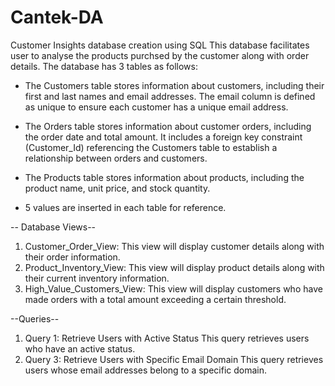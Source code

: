 # Cantek-DA
Customer Insights database creation using SQL
This database facilitates user to analyse the products purchsed by the customer along with order details. The database has 3 tables as follows:

* The Customers table stores information about customers, including their first and last names and email addresses. The email column is defined as unique to ensure each customer has a unique email address.

* The Orders table stores information about customer orders, including the order date and total amount. It includes a foreign key constraint (Customer_Id) referencing the Customers table to establish a relationship between orders and customers.

* The Products table stores information about products, including the product name, unit price, and stock quantity.
* 5 values are inserted in each table for reference.

-- Database Views--
1. Customer_Order_View: This view will display customer details along with their order information.
2. Product_Inventory_View: This view will display product details along with their current inventory information.
3. High_Value_Customers_View: This view will display customers who have made orders with a total amount exceeding a certain threshold.

--Queries--
1. Query 1: Retrieve Users with Active Status
This query retrieves users who have an active status.
2. Query 3: Retrieve Users with Specific Email Domain
This query retrieves users whose email addresses belong to a specific domain.
